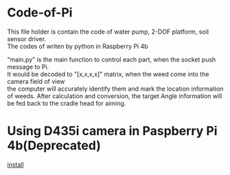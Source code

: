 # Code-of-Pi
This file holder is contain the code of water pump, 2-DOF platform, soil sensor driver.<br>
The codes of writen by python in Raspberry Pi 4b
 
"main.py" is the main function to  control each part, when the socket push message to Pi.<br>
It would be decoded to "[x,x,x,x]" matrix, when the weed come into the camera field of view<br>
the computer will accurately identify them and mark the location information of weeds. 
After calculation and conversion, the target Angle information will be fed back to the cradle head for aiming.


# Using D435i camera in Paspberry Pi 4b(Deprecated)
[install](https://github.com/IntelRealSense/librealsense/blob/master/doc/installation_raspbian.md)

